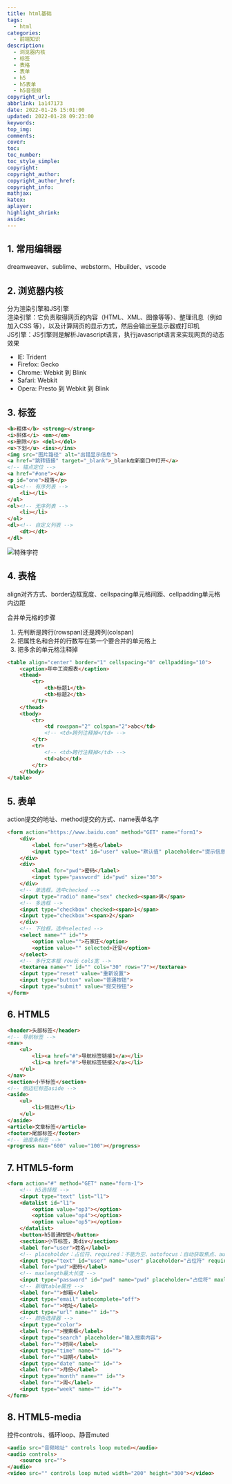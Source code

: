 ```yaml
---
title: html基础
tags:
  - html
categories:
  - 前端知识
description:
  - 浏览器内核
  - 标签
  - 表格
  - 表单
  - h5
  - h5表单
  - h5音视频
copyright_url:
abbrlink: 1a147173
date: 2022-01-26 15:01:00
updated: 2022-01-28 09:23:00
keywords:
top_img:
comments:
cover:
toc:
toc_number:
toc_style_simple:
copyright:
copyright_author:
copyright_author_href:
copyright_info:
mathjax:
katex:
aplayer:
highlight_shrink:
aside:
---
```

## 1. 常用编辑器
dreamweaver、sublime、webstorm、Hbuilder、vscode
## 2. 浏览器内核
分为渲染引擎和JS引擎  
渲染引擎：它负责取得网页的内容（HTML、XML、图像等等）、整理讯息（例如加入CSS 等），以及计算网页的显示方式，然后会输出至显示器或打印机  
JS引擎：JS引擎则是解析Javascript语言，执行javascript语言来实现网页的动态效果
- IE: Trident
- Firefox: Gecko
- Chrome: Webkit 到 Blink
- Safari: Webkit
- Opera: Presto 到 Webkit 到 Blink
## 3. 标签
```html
<b>粗体</b> <strong></strong>
<i>斜体</i> <em></em>
<s>删除</s> <del></del>
<u>下划</u> <ins></ins>
<img src="图片路径" alt="出错显示信息">
<a href="跳转链接" target="_blank">_blank在新窗口中打开</a>
<!-- 锚点定位 -->
<a href="#one"></a>
<p id="one">段落</p>
<ul><!-- 有序列表 -->
	<li></li>
</ul>
<ol><!-- 无序列表 -->
	<li></li>
</ol>
<dl><!-- 自定义列表 -->
	<dt></dt>
</dl>
```
![特殊字符](https://img.hitagi.site/202211142245421.jpg)
## 4. 表格
align对齐方式、border边框宽度、cellspacing单元格间距、cellpadding单元格内边距  

合并单元格的步骤
1. 先判断是跨行(rowspan)还是跨列(colspan)
2. 把属性名和合并的行数写在第一个要合并的单元格上
3. 把多余的单元格注释掉
```html
<table align="center" border="1" cellspacing="0" cellpadding="10">
    <caption>年中工资报表</caption>
    <thead>
        <tr>
            <th>标题1</th>
            <th>标题2</th>
        </tr>
    </thead>
    <tbody>
        <tr>
            <td rowspan="2" colspan="2">abc</td>
            <!-- <td>跨列注释掉</td> -->
        </tr>
        <tr>
            <!-- <td>跨行注释掉</td> -->
            <td>abc</td>
        </tr>
    </tbody>
</table>
```
## 5. 表单
action提交的地址、method提交的方式、name表单名字
```html
<form action="https://www.baidu.com" method="GET" name="form1">
    <div>
        <label for="user">姓名</label>
        <input type="text" id="user" value="默认值" placeholder="提示信息">
    </div>
    <div>
        <label for="pwd">密码</label>
        <input type="password" id="pwd" size="30">
    </div>
    <!-- 单选框，选中checked -->
    <input type="radio" name="sex" checked><span>男</span>
    <!-- 多选框 -->
    <input type="checkbox" checked><span>1</span>
    <input type="checkbox"><span>2</span>
    </div>
    <!-- 下拉框，选中selected -->
    <select name="" id="">
        <option value="">石家庄</option>
        <option value="" selected>迁安</option>
    </select>
    <!-- 多行文本框 row长 cols宽 -->
    <textarea name="" id="" cols="30" rows="7"></textarea>
    <input type="reset" value="重新设置">
    <input type="button" value="普通按钮">
    <input type="submit" value="提交按钮">
</form>
```
## 6. HTML5
```html
<header>头部标签</header>
<!-- 导航标签 -->
<nav>
    <ul>
        <li><a href="#">导航标签链接1</a></li>
        <li><a href="#">导航标签链接2</a></li>
    </ul>
</nav>
<section>小节标签</section>
<!-- 侧边栏标签aside -->
<aside>
    <ul>
        <li>侧边栏</li>
    </ul>
</aside>    
<article>文章标签</article>
<footer>尾部标签</footer>
<!-- 进度条标签 -->
<progress max="600" value="100"></progress>
```

## 7. HTML5-form

```html
<form action="#" method="GET" name="form-1">
    <!-- h5选择框 -->
    <input type="text" list="l1">
    <datalist id="l1">
        <option value="op3"></option>
        <option value="op4"></option>
        <option value="op5"></option>
    </datalist>
    <button>h5普通按钮</button>
    <section>小节标签，类div</section>
    <label for="user">姓名</label>
    <!-- placeholder：占位符、required：不能为空、autofocus：自动获取焦点、autocomplete：自动完成 -->
    <input type="text" id="user" name="user" placeholder="占位符" required autofocus autocomplete="off">
    <label for="pwd">密码</label>
    <!-- maxlength最大长度 -->
    <input type="password" id="pwd" name="pwd" placeholder="占位符" maxlength="6" minlength="3">
    <!-- 新增table属性 -->
    <label for="">邮箱</label>
    <input type="email" autocomplete="off">
    <label for="">地址</label>
    <input type="url" name="" id="">
    <!-- 颜色选择器 -->
    <input type="color">
    <label for="">搜索框</label>
    <input type="search" placeholder="输入搜索内容">
    <label for="">时间</label>
    <input type="time" name="" id="">
    <label for="">日期</label>
    <input type="date" name="" id="">
    <label for="">月份</label>
    <input type="month" name="" id="">
    <label for="">周</label>
    <input type="week" name="" id="">
</form>
```
## 8. HTML5-media
控件controls、循环loop、静音muted
```html
<audio src="音频地址" controls loop muted></audio>
<audio controls>
    <source src="">
</audio>
<video src="" controls loop muted width="200" height="300"></video>
```